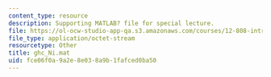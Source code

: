 ```yaml
---
content_type: resource
description: Supporting MATLAB? file for special lecture.
file: https://ol-ocw-studio-app-qa.s3.amazonaws.com/courses/12-808-introduction-to-observational-physical-oceanography-fall-2004/fce06f0a9a2e8e038a9b1fafced0ba50_ghc_Ni.mat
file_type: application/octet-stream
resourcetype: Other
title: ghc_Ni.mat
uid: fce06f0a-9a2e-8e03-8a9b-1fafced0ba50
---
```

